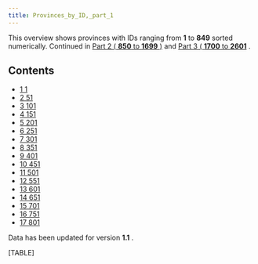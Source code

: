 ```yaml
---
title: Provinces_by_ID,_part_1
---
```

This overview shows provinces with IDs ranging from **1** to **849**
sorted numerically. Continued in [Part 2 ( **850** to **1699**
)](/wiki/Provinces_by_ID,_part_2 "Provinces by ID, part 2") and [Part 3
( **1700** to
**2601**](/wiki/Provinces_by_ID,_part_3 "Provinces by ID, part 3") .

## Contents

-   [ 1 1 ](#1)
-   [ 2 51 ](#51)
-   [ 3 101 ](#101)
-   [ 4 151 ](#151)
-   [ 5 201 ](#201)
-   [ 6 251 ](#251)
-   [ 7 301 ](#301)
-   [ 8 351 ](#351)
-   [ 9 401 ](#401)
-   [ 10 451 ](#451)
-   [ 11 501 ](#501)
-   [ 12 551 ](#551)
-   [ 13 601 ](#601)
-   [ 14 651 ](#651)
-   [ 15 701 ](#701)
-   [ 16 751 ](#751)
-   [ 17 801 ](#801)

Data has been updated for version **1.1** .

[TABLE]
